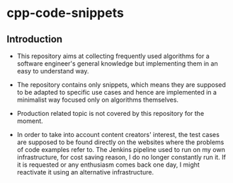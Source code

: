 # cpp-code-snippets

## Introduction

- This repository aims at collecting frequently used algorithms for a software engineer's general knowledge but implementing them in an easy to understand way.

- The repository contains only snippets, which means they are supposed to be adapted to specific use cases and hence are implemented in a minimalist way focused only on algorithms themselves.

- Production related topic is not covered by this repository for the moment.

- In order to take into account content creators' interest, the test cases are supposed to be found directly on the websites where the problems of code examples refer to. The Jenkins pipeline used to run on my own infrastructure, for cost saving reason, I do no longer constantly run it. If it is requested or any enthusiasm comes back one day, I might reactivate it using an alternative infrastructure.
